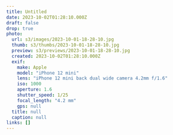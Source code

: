 ```yaml
---
title: Untitled
date: 2023-10-02T01:28:10.000Z
draft: false
drop: true
photo:
  url: s3/images/2023-10-01-18-28-10.jpg
  thumb: s3/thumbs/2023-10-01-18-28-10.jpg
  preview: s3/previews/2023-10-01-18-28-10.jpg
  created: 2023-10-02T01:28:10.000Z
  exif:
    make: Apple
    model: "iPhone 12 mini"
    lens: "iPhone 12 mini back dual wide camera 4.2mm f/1.6"
    iso: 1000
    aperture: 1.6
    shutter_speed: 1/25
    focal_length: "4.2 mm"
    gps: null
  title: null
  caption: null
links: []
---
```

